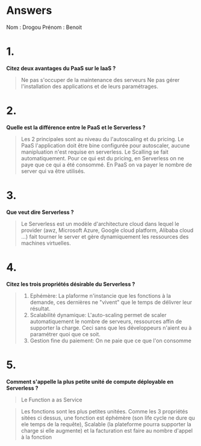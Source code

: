 # Answers

Nom : Drogou
Prénom : Benoit

# 1.
**Citez deux avantages du PaaS sur le IaaS ?**
> Ne pas s'occuper de la maintenance des serveurs
> Ne pas gérer l'installation des applications et de leurs paramétrages.

# 2.
**Quelle est la différence entre le PaaS et le Serverless ?**
> Les 2 principales sont au niveau du l'autoscaling et du pricing. Le PaaS l'application doit être bine configurée pour autoscaler, aucune manipluation n'est requise en serverless. Le Scalling se fait automatiquement.
Pour ce qui est du pricing, en Serverless on ne paye que ce qui a été consommé. En PaaS on va payer le nombre de server qui va être utilisés. 

# 3.
**Que veut dire Serverless ?**
> Le Serverless est un modèle d'architecture cloud dans lequel le provider (awz, Microsoft Azure, Google cloud platform, Alibaba cloud ...) fait tourner le server et gère dynamiquement les ressources des machines virtuelles. 

# 4.
**Citez les trois propriétés désirable du Serverless ?**
> 1. Ephémère: La plaforme n'instancie que les fonctions à la demande, ces dernières ne "vivent" que le temps de délivrer leur résultat.
> 2. Scalabilité dynamique: L'auto-scaling permet de scaler automatiquement le nombre de serveurs, ressources affin de supporter la charge. Ceci sans que les développeurs n'aient eu à paramétrer quoi que ce soit.
> 3. Gestion fine du paiement: On ne paie que ce que l'on consomme 

# 5.
**Comment s'appelle la plus petite unité de compute déployable en Serverless ?**
> Le Function a as Service

> Les fonctions sont les plus petites unitées. Comme les 3 propriétés sitées ci dessus, une fonction est éphémère (son life cycle ne dure qu ele temps de la requête), Scalable (la plateforme pourra supporter la charge si elle augmente) et la facturation est faire au nombre d'appel à la fonction
